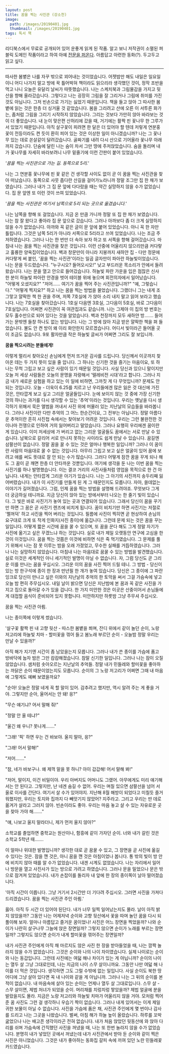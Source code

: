 ```yaml
---
layout: post
title: 꿈을 찍는 사진관 (강소천)
image:
  path: /images/20190401.jpg
  thumbnail: /images/20190401.jpg
tags: 독서 책
---
```


리디북스에서 무료로 공개되어 있어 운좋게 읽게 된 작품. 알고 보니 저작권이 소멸된 퍼블릭 도메인 작품이라고 하여 아예 [전문을 퍼온다](https://ko.wikisource.org/wiki/%EA%BF%88%EC%9D%84_%EC%B0%8D%EB%8A%94_%EC%82%AC%EC%A7%84%EA%B4%80). 아름답고 아련한 동화(?). 두고두고 읽고 싶다.

<hr />

따사한 봄볕은 나를 자꾸 밖으로 꾀어내는 것이었습니다. 어젯밤만 해도 내일은 일요일이니 어디 나가지 말고 방에 꾹 틀어박혀 책이라도 읽으리라 생각했던 것이, 정작 조반을 먹고 나니 오늘은 유달리 날씨가 따뜻했습니다. 나는 스케치북과 그림물감을 가지고 뒷산을 향해 올라갔습니다. 그렇다고 나는 굉장히 그림을 잘 그리거나 그림에 취미를 가진 것도 아닙니다. 그저 빈손으로 가기는 싫었기 때문입니다. 책을 들고 앉아 그 따사한 봄볕에 읽는 것은 한층 더 싱거울 것 같았습니다. 봄을 그리려고 산에 오른 이 서투른 화가는, 좀처럼 그림을 그리기 시작하지 않았습니다. 그리는 것보다 가만히 앉아 바라보는 것이 더 좋았습니다. 내 눈이 맞은편 산허리에 갔을 때, 거기에는 활짝 핀 꽃나무 한 그루가 서 있었기 때문입니다. 아직 살구꽃이 피려면 한 달은 더 있어야 할 텐데 저렇게 연분홍꽃이 전등이라도 켠 듯이 환히 피어 있는 것은 이상한 일이 아니겠습니까? 나는 그 꽃나무 있는 데로 쏜살같이 달려갔습니다. 골짜기를 내려 다시 산으로 기어올라 꽃나무 아래까지 갔습니다. 단숨에 달린 나는 숨이 차서 그만 땅에 주저앉았습니다. 숨을 돌리며 내가 꽃나무를 자세히 바라보려니 나무 밑줄기에 이런 간판이 붙어 있었습니다.

*'꿈을 찍는 사진관으로 가는 길. 동쪽으로 5리.'*

나는 그 연분홍 꽃나무에 핀 꽃 같은 건 생각할 사이도 없이 곧 이 꿈을 찍는 사진관을 찾아 떠났습니다. 동쪽으로 사뭇 좁다란 산길을 걸어가노라니까 정말 조그만 집 한 채가 보였습니다. 그러나 내가 그 집 문 앞에 다다랐을 때는 약간 실망하지 않을 수가 없었습니다. 집 문 앞엔 또 이런 것이 쓰여 있었습니다.

*'꿈을 찍는 사진관은 여기서 남쪽으로 5리 되는 곳으로 옮겼습니다.'*

나는 남쪽을 향해 또 걸었습니다. 지금 온 만큼 가니까 정말 또 집 한 채가 보였습니다. 나는 참 잘 왔다고 좋아라 집 문 앞으로 갔습니다. 그러나 아까보다 좀 더 크게 실망하지 않을 수가 없었습니다. 아까와 꼭 같은 글이 문 앞에 붙어 있었습니다. 아니 꼭 한 자만 틀립니다. 그것은 남쪽 5리가 아니라 서쪽으로 5리라고 쓰여 있었습니다. 나는 조금 주저하였습니다. 그러나 나는 한 번만 더 속아 보자 하고 또 서쪽을 향해 걸어갔습니다. 마침내 나는 꿈을 찍는 사진관을 찾은 것입니다. 이런 산중에 어울리지 않으리만큼 커다랗고 훌륭한 양옥집이었습니다. 벽과 창문만이 아니라 지붕까지 새하얀 집 - 다만 정문에 커다랗게 써 붙인, '꿈을 찍는 사진관'이라는 일곱 글자만이 파아란 하늘빛이었습니다. 나는 문을 두드렸습니다. "누구시오? 들어오시오!" 낮고 부드러운 목소리가 안에서 들려왔습니다. 나는 문을 열고 안으로 들어갔습니다. 하늘빛 파란 가운을 입은 점잖은 신사 한 분이 하늘빛 파아란 안경을 벗어 테이블 위에 놓으며 회전의자에서 일어났습니다. "어떻게 오셨지요?" "저어...... 여기가 꿈을 찍어 주는 사진관입니까?" "예, 그렇습니다." "어떻게 찍지요?" 하고 나는 꿈을 찍는 방법을 물었습니다. 그랬더니 그는 내게 조그맣고 얄팍한 책 한 권을 주며, 저쪽 7호실에 가 앉아 소리 내지 말고 읽어 보라고 했습니다. 나는 7호실을 찾아갔습니다. 1호실 다음엔 3호실, 그다음이 5호실, 바로 그다음이 7호실입니다. 어쩌면 사진관이 꼭 여관집과도 같습니까. 나는 그제야 이 집의 방 번호는 모두 홀수만으로 되어 있다는 것을 알았습니다. 벽과 천장까지 모두 새하얀 방....... 들어가는 문밖엔 들창 하나도 없는 방입니다. 나는 그 방에 앉아 지금 받은 얄팍한 책을 펴 들었습니다. 불도 안 켠 방이 왜 이리 화안한지 모르겠습니다. 어디서 빛이라곤 들어올 곳이 조금도 없습니다. 9포 활자만큼 작은 하늘빛 글씨가 어쩌면 그리도 잘 보입니까.

**꿈을 찍으시려는 분들에게!**

이렇게 멀리서 찾아오신 손님에게 먼저 뜨거운 감사를 드립니다. 당신께서 이곳까지 찾아온 데는 두 가지 뜻이 있을 줄 압니다. 그 하나는 신기한 것을 즐기는 마음이요, 또 하나는 무척 그립고 보고 싶은 사람이 있기 때문일 것입니다. 사실 당신과 있으니 말이지만 오늘 저 세상 사람들은 오늘의 문명을 자랑해서 '텔레비전 시대'라고 합니다. 그러나 지금 내가 새로운 실험을 하고 있는 이 일에 비하면, 그까짓 게 다 무엇입니까? 문제도 안 되는 것입니다. 오늘 - 더욱이 6.25를 치르고 난 우리들에겐 많은 잃은 것 대신에 가진 것은, 안타깝게 보고 싶고 그리운 얼굴들입니다. 눈에 보이지 않는 것 중에 가장 신기한 것의 하나는 과거를 다시 생각할 수 있는 '추억'이라는 것입니다. 우리는 옛날을 다시 생각하기 위해서 묵은 앨범을 꺼내서 사진 위에 머물러 있는 지난날의 모습들을 바라봅니다. 그러나 사진이란 다만 추억의 그 어느 한순간이요, 그 전부는 아닙니다. 정말 아름다운 추억이란 흔히 사진첩 속에서는 찾아보기 어려운 것입니다. 우리는 그런 불완전한 것이나마 전쟁으로 인하여 거의 잃어버리고 말았습니다. 그러나 요행히 우리에겐 꿈이란 게 있습니다. 이미 저세상에 가 버리고 없는 그리운 얼굴들도 꿈에서는 서로 만날 수 있습니다. 남북으로 갈리어 서로 만나지 못하는 사이라도 쉽게 만날 수 있습니다. 꿈길엔 삼팔선이 없습니다. 정말 꿈을 꿀 수 있는 것은 얼마나 행복한 일입니까? 그러나 이 꿈이란 사람의 마음대로 꿀 수 없는 것입니다. 아무리 그립고 보고 싶은 얼굴이 있어 꿈에 보려고 애를 써도 뜻대로 잘 안 되는 수가 많습니다. 그러다 어떻게 잠깐 꿈을 꾸게 되나 해도 그 꿈이 곧 깨면 한층 더 안타까운 것뿐입니다. 여기에 생각을 둔 나는 이번 꿈을 찍는 사진기를 하나 발명했습니다. 이는 결코 거리의 사진사들처럼 영업을 목적으로 한 건 아닙니다. 내게는 안타깝게 그리운 아기가 있습니다. 나는 그 아기의 사진까지 송두리째 잃어버렸습니다. 내가 이 사진기를 만들게 된 게 그 때문인지도 모릅니다. 자아, 쓸데없는 이야기가 길어졌습니다. 그럼, 인제 꿈을 찍는 방법을 설명해 드려야죠. 무엇보다 그게 더 궁금하실 테니까요. 지금 당신이 앉아 있는 방에서부터 나오는 한 줄기 빛이 있습니다. 그 빛은 바로 사진기가 놓여 있는 곳과 연결되어 있습니다. 그래서 당신이 꿈을 꾸기만 하면 그 꿈은 곧 사진기 렌즈에 비치게 됩니다. 꿈이 비치기만 하면 사진기는 저절로 '쩔꺼덕' 하고 사진을 찍어 버리는 것입니다. 필름에 사진이 찍히면 곧 현상하여 손님의 요구대로 크게 또 작게 인화지(사진 종이)에 옮깁니다. 그런데 문제 되는 것은 꿈을 꾸는 일입니다. 어떻게 짧은 시간에 꿈을 꿀 수 있으며, 또 꿈을 꾼다 해도 그게 정말 자기가 사진에 옮기고 싶은 꾸겠느냐 하는 것입니다. 실로 내가 제일 오랫동안 연구에 고심을 한 것이 이것입니다. 꿈을 찍는 것쯤은 이것에 비하면 식은 죽 먹기였습니다. 그 문제를 풀기 위해서 나는 잠 못 이루는 밤을 오래 가졌었고, 무수한 실패를 거듭하였습니다. 그러나 나는 실망하지 않았습니다. 마침내 나는 마음대로 꿈꿀 수 있는 방법을 발견했습니다. 실로 이것은 세계적인 아니 세기적인 발명이 아닐 수 없습니다. 자, 그럼 당신도 곧 그리운 이를 만나는 꿈을 꾸십시오. 그리운 이의 꿈을 사진 찍어 드릴 테니. 그 방법 - 당신이 있는 방 한구석에 종이 한 장과 만년필 한 개가 놓여 있습니다. 당신은 그 종이에 그 파란 잉크로 당신이 만나고 싶은 이와의 지난날의 추억의 한 토막을 써서 그걸 가슴속에 넣고 오늘 밤 편히 주무십시오. 내일 날이 밝으면 당신은 지난밤에 본 꿈과 꼭 같은 사진을 가지고 집으로 돌아갈 수가 있을 겁니다. 한 가지 미안한 것은 이곳은 산중이어서 손님들에게 대접할 음식이 준비되어 있지 못합니다. 미안하지만 하룻밤 그냥 주무셔 주십시오.

꿈을 찍는 사진관 아룀.
   
   
나는 종이쪽에 이렇게 썼습니다.

'살구꽃 활짝 핀 내 고향 뒷산 - 따스한 봄볕을 쬐며, 잔디 위에서 같이 놀던 순이, 노랑 저고리에 하늘빛 치마 - 할미꽃을 꺾어 들고 봄노래 부르던 순이 - 오늘밤 정말 우리는 만날 수 있을까?'

아직 해가 지기엔 시간이 좀 남았을는지 모릅니다. 그러나 내가 쓴 종이를 가슴에 품고 방바닥에 눕자 밤은 그만 캄캄해졌습니다. 참말 신기한 일입니다. 그러나 나는 잠이 오질 않았습니다. 샘처럼 솟아오르는 지난날의 추억들. 정말 내가 민들레와 할미꽃을 좋아하는 까닭은 순이 때문이었는지도 모릅니다. 순이의 그 노랑 저고리가 어쩌면 그때 내 마음에 그렇게도 예뻐 보였을까요? 

"순아! 오늘은 정말 네게 꼭 할 말이 있어. 감추려고 했지만, 역시 알려 주는 게 좋을 거야. 그렇지만 순아, 울어서는 안 돼! 응?" 

"무슨 얘기냐? 어서 말해 줘!" 

"정말 안 울 테냐?" 

"울긴 왜 우니? 못나게......." 

"그래! '픽' 하면 우는 건 바보야. 울지 말아, 응?" 

"그래! 어서 말해!" 

"저어......." 

"참, 네가 바보구나. 왜 제꺽 말을 못 하니? 아이 갑갑해! 어서 말해 봐!" 

"저어, 말이지, 이건 비밀이야. 우리 아버지도 어머니도 그랬어. 아무에게도 미리 얘기해서는 안 된다고. 그렇지만, 난 네겐 숨길 수 없어. 우리는 며칠 있으면 삼팔선을 넘어 서울로 이사를 간단다. 여기서 살 수가 있어야지. 지난해 8월 해방이 되었다고 미칠듯 즐거워했지만, 우리는 토지와 집까지 다 빼앗기지 않았어? 지주라고. 그리고 우리는 딴 데로 옮겨가 살라고 그러지 않아. 빈손이라도 좋아. 우리는 마음 놓고 살 수 있는 자유로운 곳을 찾아 가야 해......." 

"얘, 나보고 울지 말라더니, 제가 먼저 울지 않아?" 

소학교를 졸업하면 중학교는 원산이나, 함흥에 같이 가자던 순이. 너와 내가 갈린 것은 소학교 5학년 때.......

이 얼마나 위대한 발명입니까? 생각한 대로 곧 꿈꿀 수 있고, 그 장면을 곧 사진에 옮길 수 있다는 것은. 잠을 깬 것은, 아니 꿈을 깬 것은 아침이었나 봅니다. 통 밖의 빛이 방 안에 비치지 않아 때를 알 수가 없었습니다. 내겐 시계도 없었습니다. 나는 자리에서 일어나 방문을 열고 사진사가 있는 방으로 가려고 하였습니다. 그러나 문을 밀었으나 문은 밖으로 잠겨져 있었습니다. 내가 손잡이를 돌리자 내 앞에 한 장의 종이쪽이 날아 떨어졌습니다.

'아직 시간이 이릅니다. 그냥 거기서 2시간만 더 기다려 주십시오. 그러면 사진을 가져다 드리겠습니다. 꿈을 찍는 사진관 주인 아룀.'

옳아. 아직 두 시간 더 있어야 된단다. 내가 너무 일찍 일어났는지도 몰라. 날이 아직 밝지 않았을까? 그동안 나는 어제저녁 순이와 고향 뒷산에서 꽃을 따며 놀던 꿈을 다시 되풀이해 보자. 얼마나 아름답고 즐거운 꿈이었나! 사진은 어느 장면을 찍었을까? 나와 순이가 나란히 살구나무 그늘에 앉은 장면일까? 그렇지 않으면 순이가 노래를 부르는 장면일까? 그렇지도 않으면 순이가 내게 할미꽃을 꺾어주는 장면일까?

내가 사진관 주인에게 아직 채 마르지도 않은 사진 한 장을 받아들었을 때, 나는 깜짝 놀라지 않을 수가 없었습니다. 그것은 순이와 나의 나이 차이였습니다. 실제 나이로는 순이와 나는 동갑입니다. 그런데 사진에는 여덟 해나 차이가 있는 게 아닙니까? 순이의 나이는 열두 살 그냥 그대로인데, 나는 지금의 나이 스무 살이니까요. 그동안 나만 여덟 해 나이를 더 먹은 것입니다. 생각하면 그도 그럴 수밖에 없는 일입니다. 사실 순이도 북한 땅 어디에 그냥 살아 있다면 꼭 내 나이와 같을 게 아닙니까. 그러나 나는 그 뒤의 순이를 본 적이 없습니다. 내 마음속에 살아 있는 순이는 언제나 열두 살 그대로입니다. 스무 살 - 스무 살이면, 제법 처녀가 되었을 순이. 머리채를 치렁치렁 땋았을까? 제법 얼굴에 분을 발랐을지도 몰라. 지금은 노랑 저고리와 하늘빛 치마가 어울리지 않을 거야. 모처럼 찍어 준 꿈 사진도 그런 걸 생각하니 우습기 짝이 없습니다. 그러나 내게 있어서는 이게 제일 귀한 보물이 아닐 수 없습니다. 사진을 가슴에 품은 채, 사진관 주인에게 몇 번이나 감사를 드리고 나는 그곳을 나왔습니다. 벌써, 아침 해가 하늘 높이 올랐습니다. 하루를 꼬박 굶었으나 나는 배고픈 생각이라곤 전혀 없습니다. 내가 처음 앉았던 뒷동산에 와 앉아 다리를 쉬며 가슴속에 간직했던 사진을 꺼냈을 때, 나는 또 한번 놀라지 않을 수가 없었습니다. 분명히 내가 넣었던 곳에서 꺼냈는데 내가 사진관에서 받아 둔 순이와 같이 찍은 사진은 아니었습니다. 그것은 내가 좋아하는 동화집 갈피 속에 끼여 있던 노란 민들레꽃 카드였습니다.
